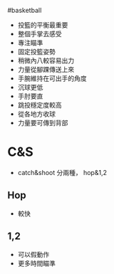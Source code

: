 #basketball 

- 投籃的平衡最重要
- 整個手掌去感受
- 專注瞄準
- 固定投籃姿勢
- 稍微內八較容易出力
- 力量從腳踝傳送上來
- 手腕維持在可出手的角度
- 沉球更低
- 手肘要直
- 跳投穩定度較高
- 從各地方收球
- 力量要可傳到背部

# C&S
-   catch&shoot 分兩種， hop&1,2
## Hop
-  較快
## 1,2
-   可以假動作
- 更多時間瞄準
